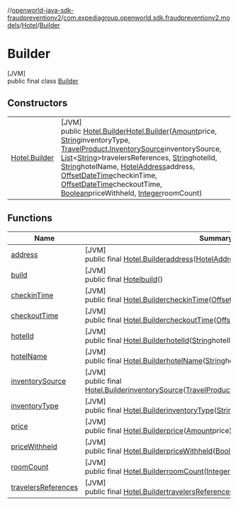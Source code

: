 //[openworld-java-sdk-fraudpreventionv2](../../../../index.md)/[com.expediagroup.openworld.sdk.fraudpreventionv2.models](../../index.md)/[Hotel](../index.md)/[Builder](index.md)

# Builder

[JVM]\
public final class [Builder](index.md)

## Constructors

| | |
|---|---|
| [Hotel.Builder](-hotel.-builder.md) | [JVM]<br>public [Hotel.Builder](index.md)[Hotel.Builder](-hotel.-builder.md)([Amount](../../-amount/index.md)price, [String](https://docs.oracle.com/javase/8/docs/api/java/lang/String.html)inventoryType, [TravelProduct.InventorySource](../../-travel-product/-inventory-source/index.md)inventorySource, [List](https://docs.oracle.com/javase/8/docs/api/java/util/List.html)&lt;[String](https://docs.oracle.com/javase/8/docs/api/java/lang/String.html)&gt;travelersReferences, [String](https://docs.oracle.com/javase/8/docs/api/java/lang/String.html)hotelId, [String](https://docs.oracle.com/javase/8/docs/api/java/lang/String.html)hotelName, [HotelAddress](../../-hotel-address/index.md)address, [OffsetDateTime](https://docs.oracle.com/javase/8/docs/api/java/time/OffsetDateTime.html)checkinTime, [OffsetDateTime](https://docs.oracle.com/javase/8/docs/api/java/time/OffsetDateTime.html)checkoutTime, [Boolean](https://docs.oracle.com/javase/8/docs/api/java/lang/Boolean.html)priceWithheld, [Integer](https://docs.oracle.com/javase/8/docs/api/java/lang/Integer.html)roomCount) |

## Functions

| Name | Summary |
|---|---|
| [address](address.md) | [JVM]<br>public final [Hotel.Builder](index.md)[address](address.md)([HotelAddress](../../-hotel-address/index.md)address) |
| [build](build.md) | [JVM]<br>public final [Hotel](../index.md)[build](build.md)() |
| [checkinTime](checkin-time.md) | [JVM]<br>public final [Hotel.Builder](index.md)[checkinTime](checkin-time.md)([OffsetDateTime](https://docs.oracle.com/javase/8/docs/api/java/time/OffsetDateTime.html)checkinTime) |
| [checkoutTime](checkout-time.md) | [JVM]<br>public final [Hotel.Builder](index.md)[checkoutTime](checkout-time.md)([OffsetDateTime](https://docs.oracle.com/javase/8/docs/api/java/time/OffsetDateTime.html)checkoutTime) |
| [hotelId](hotel-id.md) | [JVM]<br>public final [Hotel.Builder](index.md)[hotelId](hotel-id.md)([String](https://docs.oracle.com/javase/8/docs/api/java/lang/String.html)hotelId) |
| [hotelName](hotel-name.md) | [JVM]<br>public final [Hotel.Builder](index.md)[hotelName](hotel-name.md)([String](https://docs.oracle.com/javase/8/docs/api/java/lang/String.html)hotelName) |
| [inventorySource](inventory-source.md) | [JVM]<br>public final [Hotel.Builder](index.md)[inventorySource](inventory-source.md)([TravelProduct.InventorySource](../../-travel-product/-inventory-source/index.md)inventorySource) |
| [inventoryType](inventory-type.md) | [JVM]<br>public final [Hotel.Builder](index.md)[inventoryType](inventory-type.md)([String](https://docs.oracle.com/javase/8/docs/api/java/lang/String.html)inventoryType) |
| [price](price.md) | [JVM]<br>public final [Hotel.Builder](index.md)[price](price.md)([Amount](../../-amount/index.md)price) |
| [priceWithheld](price-withheld.md) | [JVM]<br>public final [Hotel.Builder](index.md)[priceWithheld](price-withheld.md)([Boolean](https://docs.oracle.com/javase/8/docs/api/java/lang/Boolean.html)priceWithheld) |
| [roomCount](room-count.md) | [JVM]<br>public final [Hotel.Builder](index.md)[roomCount](room-count.md)([Integer](https://docs.oracle.com/javase/8/docs/api/java/lang/Integer.html)roomCount) |
| [travelersReferences](travelers-references.md) | [JVM]<br>public final [Hotel.Builder](index.md)[travelersReferences](travelers-references.md)([List](https://docs.oracle.com/javase/8/docs/api/java/util/List.html)&lt;[String](https://docs.oracle.com/javase/8/docs/api/java/lang/String.html)&gt;travelersReferences) |
